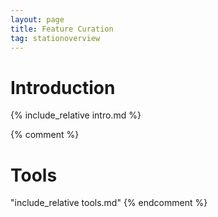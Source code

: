 ```yaml
---
layout: page
title: Feature Curation
tag: stationoverview
---
```


# Introduction
{% include_relative intro.md %}


{% comment %} 
# Tools
  "include_relative tools.md" 
{% endcomment %}